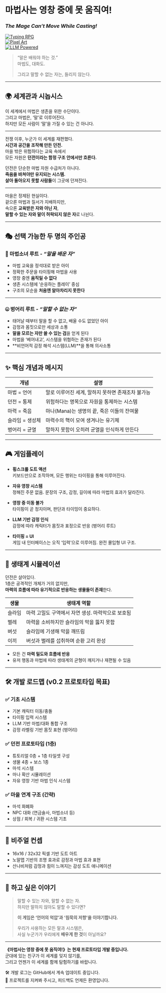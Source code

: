# 마법사는 영창 중에 못 움직여!  
### *The Mage Can’t Move While Casting!*

[![Typing RPG](https://img.shields.io/badge/Genre-Typing%20Action%20Survival%20RPG-blue)]()  
[![Pixel Art](https://img.shields.io/badge/Style-Pixel%20Art-orange)]()  
[![LLM Powered](https://img.shields.io/badge/Tech-LLM%20Input-brightgreen)]()

> “말은 배워야 하는 것.”  
> 마법도, 대화도.  
>  
> 그리고 말할 수 없는 자는, 들리지 않는다.

---

## 🌍 세계관과 시놉시스

이 세계에서 마법은 생존을 위한 수단이다.  
그리고 마법은, ‘말’로 이루어진다.  
하지만 모든 사람이 ‘말’을 가질 수 있는 건 아니다.

---

전쟁 이후, 누군가 이 세계를 재편했다.  
**시간과 공간을 조작해 만든 던전.**  
마을 밖은 위험하다는 교육 속에서  
모든 자원은 **던전이라는 함정 구조 안에서만 흐른다.**

던전은 단순한 마법 자원 수급처가 아니다.  
**죽음을 바쳐야만 유지되는 시스템.**  
**살아 돌아오지 못할 사람들**이 그곳에 던져진다.

---

마을은 정제된 현실이다.  
겉으론 마법과 질서가 지배하지만,  
속으론 **교육받은 자와 아닌 자**,  
**말할 수 있는 자와 말이 허락되지 않은 자**로 나뉜다.

---

## 🎭 선택 가능한 두 명의 주인공

### 🧙 마법소녀 루트 - *“말을 배운 자”*
- 마법 교육을 정석대로 받은 아이
- 정확한 주문을 타이핑해 마법을 사용
- 영창 중엔 **움직일 수 없다**
- 생존 시스템에 ‘순응하는 플레이’ 중심
- 구조의 모순을 **처음엔 알아차리지 못한다**

---

### 🤐 벙어리 루트 - *“말할 수 없는 자”*
- 태어날 때부터 말을 할 수 없고, 배울 수도 없었던 아이
- 감정과 몸짓으로만 세상과 소통
- **말을 모르는 자만 쓸 수 있는 검**을 얻게 된다
- 마법을 ‘베어내고’, 시스템을 위협하는 존재가 된다
- **비언어적 감정 해석 시스템(LLM)**을 통해 의사소통

---

## ✨ 핵심 개념과 메시지

| 개념 | 설명 |
|------|------|
| 마법 = 언어 | 말로 이루어진 세계, 말하지 못하면 존재조차 불가능 |
| 던전 = 통제 | 위험하다는 명목으로 자원을 통제하는 시스템 |
| 마력 = 죽음 | 마나(Mana)는 생명의 끝, 죽은 이들의 잔여물 |
| 슬라임 = 생성체 | 마력수의 핵이 모여 생겨나는 유기체 |
| 벙어리 = 균열 | 말하지 못함이 오히려 균열을 인식하게 만든다 |

---

## 🎮 게임플레이

- **횡스크롤 도트 액션**  
  키보드만으로 조작하며, 모든 행위는 타이핑을 통해 이루어진다.

- **자유 영창 시스템**  
  정해진 주문 없음. 문장의 구조, 감정, 길이에 따라 마법의 효과가 달라진다.

- **영창 중 이동 불가**  
  타이핑이 곧 정지이며, 판단과 타이밍이 중요하다.

- **LLM 기반 감정 인식**  
  감정에 따라 캐릭터가 몸짓과 표정으로 반응 (벙어리 루트)

- **타이핑 = UI**  
  게임 내 인터페이스는 오직 ‘입력’으로 이루어짐. 완전 몰입형 UI 구조.

---

## 🧬 생태계 시뮬레이션

던전은 살아있다.  
1층은 공격적인 개체가 거의 없지만,  
**마력의 흐름에 따라 유기적으로 반응하는 생물들이 존재**한다.

| 생물 | 생태계 역할 |
|------|-------------|
| 슬라임 | 마력 고밀도 구역에서 자연 생성. 마력막으로 보호됨 |
| 벌레 | 마력을 소비하지만 슬라임의 막을 뚫지 못함 |
| 버섯 | 슬라임에 기생해 막을 깨뜨림 |
| 이끼 | 버섯과 벌레를 섭취하며 순환 고리 완성 |

- 모든 건 **마력 밀도와 흐름에 반응**  
- 유저 행동과 마법에 따라 생태계의 균형이 깨지거나 재편될 수 있음

---

## 🛠️ 개발 로드맵 (v0.2 프로토타입 목표)

### ✅ 기초 시스템
- 기본 캐릭터 이동/충돌  
- 타이핑 입력 시스템  
- LLM 기반 마법/대화 통합 구조  
- 감정 라벨링 기반 몸짓 표현 (벙어리)

### ✅ 던전 프로토타입 (1층)
- 튜토리얼 0층 + 1층 타일셋 구성  
- 생물 4종 + 보스 1종  
- 마석 시스템  
- 마나 확산 시뮬레이션  
- 자유 영창 기반 마법 인식 시스템

### ✅ 마을 연계 구조 (간략)
- 마석 화폐화  
- NPC 대화 (연금술사, 마법소녀 등)  
- 상점 / 회복 / 귀환 시스템 기초

---

## 🎨 비주얼 컨셉

- 16x16 / 32x32 픽셀 기반 도트 아트  
- 노말맵 기반의 조명 효과로 감정과 마법 효과 표현  
- 산나비처럼 감정과 힘이 느껴지는 감성 도트 애니메이션

---

## 💬 하고 싶은 이야기

> 말할 수 있는 자와, 말할 수 없는 자.  
> 하지만 말하지 않아도 말할 수 있다면?  
>  
> **이 게임은 ‘언어의 억압’과 ‘침묵의 저항’을 이야기합니다.**  
>  
> 우리가 사용하는 모든 말과 시스템은,  
> 사실 누군가가 우리에게 **배우게 한 것**이 아닐까요?

---

**《마법사는 영창 중에 못 움직여!》는 현재 프로토타입 개발 중입니다.**  
군대에 있는 친구가 이 세계를 잊지 않기를,  
그리고 언젠가 이 세계를 함께 탐험하기를 바랍니다.

🛠️ 개발 로그는 GitHub에서 계속 업데이트 중입니다.  
🙌 프로젝트를 지켜봐 주시고, 피드백도 언제든 환영입니다.

---
